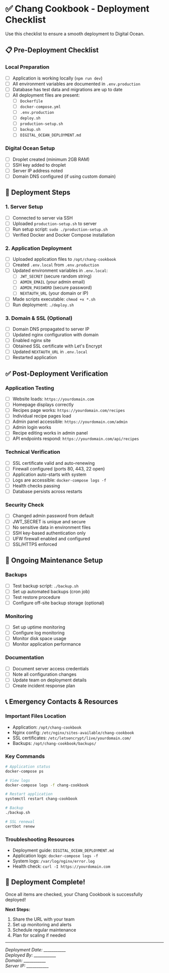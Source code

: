# ✅ Chang Cookbook - Deployment Checklist

Use this checklist to ensure a smooth deployment to Digital Ocean.

## 📋 Pre-Deployment Checklist

### Local Preparation
- [ ] Application is working locally (`npm run dev`)
- [ ] All environment variables are documented in `.env.production`
- [ ] Database has test data and migrations are up to date
- [ ] All deployment files are present:
  - [ ] `Dockerfile`
  - [ ] `docker-compose.yml`
  - [ ] `.env.production`
  - [ ] `deploy.sh`
  - [ ] `production-setup.sh`
  - [ ] `backup.sh`
  - [ ] `DIGITAL_OCEAN_DEPLOYMENT.md`

### Digital Ocean Setup
- [ ] Droplet created (minimum 2GB RAM)
- [ ] SSH key added to droplet
- [ ] Server IP address noted
- [ ] Domain DNS configured (if using custom domain)

## 🚀 Deployment Steps

### 1. Server Setup
- [ ] Connected to server via SSH
- [ ] Uploaded `production-setup.sh` to server
- [ ] Run setup script: `sudo ./production-setup.sh`
- [ ] Verified Docker and Docker Compose installation

### 2. Application Deployment
- [ ] Uploaded application files to `/opt/chang-cookbook`
- [ ] Created `.env.local` from `.env.production`
- [ ] Updated environment variables in `.env.local`:
  - [ ] `JWT_SECRET` (secure random string)
  - [ ] `ADMIN_EMAIL` (your admin email)
  - [ ] `ADMIN_PASSWORD` (secure password)
  - [ ] `NEXTAUTH_URL` (your domain or IP)
- [ ] Made scripts executable: `chmod +x *.sh`
- [ ] Run deployment: `./deploy.sh`

### 3. Domain & SSL (Optional)
- [ ] Domain DNS propagated to server IP
- [ ] Updated nginx configuration with domain
- [ ] Enabled nginx site
- [ ] Obtained SSL certificate with Let's Encrypt
- [ ] Updated `NEXTAUTH_URL` in `.env.local`
- [ ] Restarted application

## ✅ Post-Deployment Verification

### Application Testing
- [ ] Website loads: `https://yourdomain.com`
- [ ] Homepage displays correctly
- [ ] Recipes page works: `https://yourdomain.com/recipes`
- [ ] Individual recipe pages load
- [ ] Admin panel accessible: `https://yourdomain.com/admin`
- [ ] Admin login works
- [ ] Recipe editing works in admin panel
- [ ] API endpoints respond: `https://yourdomain.com/api/recipes`

### Technical Verification
- [ ] SSL certificate valid and auto-renewing
- [ ] Firewall configured (ports 80, 443, 22 open)
- [ ] Application auto-starts with system
- [ ] Logs are accessible: `docker-compose logs -f`
- [ ] Health checks passing
- [ ] Database persists across restarts

### Security Check
- [ ] Changed admin password from default
- [ ] JWT_SECRET is unique and secure
- [ ] No sensitive data in environment files
- [ ] SSH key-based authentication only
- [ ] UFW firewall enabled and configured
- [ ] SSL/HTTPS enforced

## 🔄 Ongoing Maintenance Setup

### Backups
- [ ] Test backup script: `./backup.sh`
- [ ] Set up automated backups (cron job)
- [ ] Test restore procedure
- [ ] Configure off-site backup storage (optional)

### Monitoring
- [ ] Set up uptime monitoring
- [ ] Configure log monitoring
- [ ] Monitor disk space usage
- [ ] Monitor application performance

### Documentation
- [ ] Document server access credentials
- [ ] Note all configuration changes
- [ ] Update team on deployment details
- [ ] Create incident response plan

## 📞 Emergency Contacts & Resources

### Important Files Location
- Application: `/opt/chang-cookbook`
- Nginx config: `/etc/nginx/sites-available/chang-cookbook`
- SSL certificates: `/etc/letsencrypt/live/yourdomain.com/`
- Backups: `/opt/chang-cookbook/backups/`

### Key Commands
```bash
# Application status
docker-compose ps

# View logs
docker-compose logs -f chang-cookbook

# Restart application
systemctl restart chang-cookbook

# Backup
./backup.sh

# SSL renewal
certbot renew
```

### Troubleshooting Resources
- Deployment guide: `DIGITAL_OCEAN_DEPLOYMENT.md`
- Application logs: `docker-compose logs -f`
- System logs: `/var/log/nginx/error.log`
- Health check: `curl -I https://yourdomain.com`

## 🎉 Deployment Complete!

Once all items are checked, your Chang Cookbook is successfully deployed!

**Next Steps:**
1. Share the URL with your team
2. Set up monitoring and alerts
3. Schedule regular maintenance
4. Plan for scaling if needed

---

*Deployment Date: ___________*  
*Deployed By: ___________*  
*Domain: ___________*  
*Server IP: ___________*